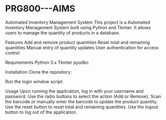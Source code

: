 # PRG800---AIMS

Automated Inventory Management System
This project is a Automated Inventory Management System built using Python and Tkinter. It allows users to manage the quantity of products in a database.

Features
Add and remove product quantities
Reset total and remaining quantities
Manual entry of quantity updates
User authentication for access control

Requirements
Python 3.x
Tkinter
pyodbc

Installation
Clone the repository:

Run the login window script:

Usage
Upon running the application, log in with your username and password.
Use the radio buttons to select the action (Add or Remove).
Scan the barcode or manually enter the barcode to update the product quantity.
Use the reset button to reset total and remaining quantities.
Use the logout button to log out of the application.

